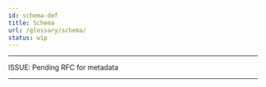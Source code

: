 ```yaml
---
id: schema-def
title: Schema
url: /glossary/schema/
status: wip
---
```


***
ISSUE: Pending RFC for metadata
***
